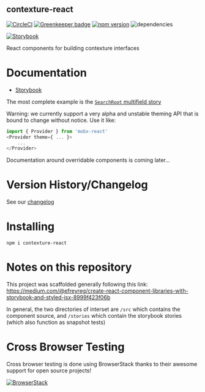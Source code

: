 ## contexture-react

[![CircleCI](https://circleci.com/gh/smartprocure/contexture-react.svg?style=svg)](https://circleci.com/gh/smartprocure/contexture-react)
[![Greenkeeper badge](https://badges.greenkeeper.io/smartprocure/contexture-react.svg)](https://greenkeeper.io/)
[![npm version](https://badge.fury.io/js/contexture-react.svg)](https://badge.fury.io/js/contexture-react)
![dependencies](https://david-dm.org/smartprocure/contexture-react.svg)

[![Storybook](https://img.shields.io/badge/BUILT_WITH-STORYBOOK-f1618c.svg?style=for-the-badge)](https://smartprocure.github.io/contexture-react)

React components for building contexture interfaces

# Documentation

* [Storybook](https://smartprocure.github.io/contexture-react)

The most complete example is the [`SearchRoot` multifield story](https://smartprocure.github.io/contexture-react/?selectedKind=SearchRoot&selectedStory=Multiple%20Filters)

Warning: we currently support a very alpha and unstable theming API that is bound to change without notice. Use it like:
```js
import { Provider } from 'mobx-react'
<Provider theme={ ... }>
    ...
</Provider>
```
Documentation around overridable components is coming later...

# Version History/Changelog

See our
[changelog](https://github.com/smartprocure/contexture-react/blob/master/CHANGELOG.md)

# Installing

`npm i contexture-react`

# Notes on this repository

This project was scaffolded generally following this link:
https://medium.com/@efreyreg/create-react-component-libraries-with-storybook-and-styled-jsx-8999f423f06b

In general, the two directories of interset are `/src` which contains the
component source, and `/stories` which contain the storybook stories (which also
function as snapshot tests)

# Cross Browser Testing

Cross browser testing is done using BrowserStack thanks to their awesome support for open source projects!

[![BrowserStack](https://p14.zdusercontent.com/attachment/1015988/jKFhzb4Aj7J0lTB0zLpzYpFzs?token=eyJhbGciOiJkaXIiLCJlbmMiOiJBMTI4Q0JDLUhTMjU2In0..kRqEzKpnuMPlCW73WjIR2g.721XUudT3iSydu0vWxcM3LWbPRpr3SYQwZBkzIPmL4ffyYG2Sqa99fKq8dREp6vRd5EUeW8Yfzp3Vyx79eFYT5jpXWNv8EeeqmmaPb-Eg9YzJSdxhfmBnOc553RWhFjo6pz8UqqU7BlVo2IVnOY6Tkt82TqscBvCJQAp0KG5kgIzcHr5Q5v6CNobhIT0I2cwisx5qqsEX-cCE-FIOg-fVR_qxKDC6n9HotXYuIfucF8KWGUl3a-346pIFtLtaVKDtNNazLIq1v5TOVSPZTRvG59i9kKK9j5f43DGwuO3R_Q.8ZT1ToTcXfhc5cwpj_kB1w)](http://browserstack.com/)
